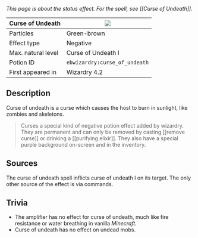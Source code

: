 _This page is about the status effect. For the spell, see [[Curse of Undeath]]._

| Curse of Undeath | ![](https://github.com/Electroblob77/Wizardry/blob/1.12.2/src/main/resources/assets/ebwizardry/textures/gui/potion_icon_curse_of_undeath.png) |
| --- | --- |
| Particles | Green-brown |
| Effect type | Negative |
| Max. natural level | Curse of Undeath I |
| Potion ID | `ebwizardry:curse_of_undeath` |
| First appeared in | Wizardry 4.2 |

## Description
Curse of undeath is a curse which causes the host to burn in sunlight, like zombies and skeletons.
> Curses a special kind of negative potion effect added by wizardry. They are permanent and can only be removed by casting [[remove curse]] or drinking a [[purifying elixir]]. They also have a special purple background on-screen and in the inventory.

## Sources
The curse of undeath spell inflicts curse of undeath I on its target. The only other source of the effect is via commands.

## Trivia
- The amplifier has no effect for curse of undeath, much like fire resistance or water breathing in vanilla _Minecraft_.
- Curse of undeath has no effect on undead mobs.